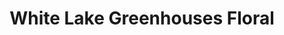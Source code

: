 ---
title: "White Lake Greenhouses Floral"
url: /whitehall/white-lake-greenhouses-floral/
shop: Blumen
---